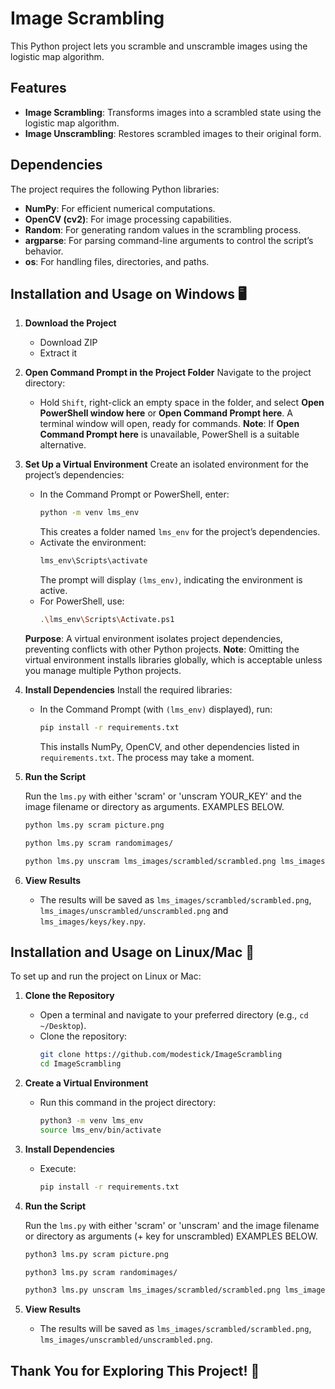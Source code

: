 # Image Scrambling

This Python project lets you scramble and unscramble images using the logistic map algorithm.

## Features
- **Image Scrambling**: Transforms images into a scrambled state using the logistic map algorithm.
- **Image Unscrambling**: Restores scrambled images to their original form.

## Dependencies
The project requires the following Python libraries:
- **NumPy**: For efficient numerical computations.
- **OpenCV (cv2)**: For image processing capabilities.
- **Random**: For generating random values in the scrambling process.
- **argparse**: For parsing command-line arguments to control the script’s behavior.
- **os**: For handling files, directories, and paths.

## Installation and Usage on Windows 🖥️

1. **Download the Project**
   - Download ZIP
   - Extract it

2. **Open Command Prompt in the Project Folder**
   Navigate to the project directory:
   - Hold `Shift`, right-click an empty space in the folder, and select **Open PowerShell window here** or **Open Command Prompt here**. A terminal window will open, ready for commands.
   **Note**: If **Open Command Prompt here** is unavailable, PowerShell is a suitable alternative.

3. **Set Up a Virtual Environment**
   Create an isolated environment for the project’s dependencies:
   - In the Command Prompt or PowerShell, enter:
     ```bash
     python -m venv lms_env
     ```
     This creates a folder named `lms_env` for the project’s dependencies.
   - Activate the environment:
     ```bash
     lms_env\Scripts\activate
     ```
     The prompt will display `(lms_env)`, indicating the environment is active.
   - For PowerShell, use:
     ```bash
     .\lms_env\Scripts\Activate.ps1
     ```

   **Purpose**: A virtual environment isolates project dependencies, preventing conflicts with other Python projects.
   **Note**: Omitting the virtual environment installs libraries globally, which is acceptable unless you manage multiple Python projects.

4. **Install Dependencies**
   Install the required libraries:
   - In the Command Prompt (with `(lms_env)` displayed), run:
     ```bash
     pip install -r requirements.txt
     ```
     This installs NumPy, OpenCV, and other dependencies listed in `requirements.txt`. The process may take a moment.

5. **Run the Script**

   Run the `lms.py` with either 'scram' or 'unscram YOUR_KEY' and the image filename or directory as arguments. EXAMPLES BELOW.
   ```bash
   python lms.py scram picture.png
   ```
   ```bash
   python lms.py scram randomimages/
   ```   
   ```bash
   python lms.py unscram lms_images/scrambled/scrambled.png lms_images/keys/key.npy
   ```
   

6. **View Results**
   - The results will be saved as `lms_images/scrambled/scrambled.png`, `lms_images/unscrambled/unscrambled.png` and `lms_images/keys/key.npy`.

## Installation and Usage on Linux/Mac 🐧

To set up and run the project on Linux or Mac:

1. **Clone the Repository**
   - Open a terminal and navigate to your preferred directory (e.g., `cd ~/Desktop`).
   - Clone the repository:
     ```bash
     git clone https://github.com/modestick/ImageScrambling
     cd ImageScrambling
     ```

2. **Create a Virtual Environment**
   - Run this command in the project directory:
     ```bash
     python3 -m venv lms_env
     source lms_env/bin/activate
     ```

3. **Install Dependencies**
   - Execute:
     ```bash
     pip install -r requirements.txt
     ```

4. **Run the Script**

   Run the `lms.py` with either 'scram' or 'unscram' and the image filename or directory as arguments (+ key for unscrambled) EXAMPLES BELOW.
   ```bash
   python3 lms.py scram picture.png
   ```
   ```bash
   python3 lms.py scram randomimages/
   ```   
   ```bash
   python3 lms.py unscram lms_images/scrambled/scrambled.png lms_images/keys/key.npy
   ```

5. **View Results**
   - The results will be saved as `lms_images/scrambled/scrambled.png`, `lms_images/unscrambled/unscrambled.png`.

## Thank You for Exploring This Project! 🌟